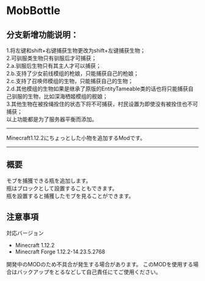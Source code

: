 MobBottle
===

## 分支新增功能说明：  
1.将左键和shift+右键捕获生物更改为shift+左键捕获生物；  
2.可驯服类生物只有驯服后才可捕获；  
2.a.驯服后生物只有其主人才可以捕获；  
2.b.支持了少女前线模组的枪娘，只能捕获自己的枪娘；  
2.c.支持了召唤师模组的生物，只能捕获自己的生物；  
2.d.其他模组的生物如果是继承了原版的EntityTameable类的话也将只能捕获自己驯服的生物，比如深海栖姬模组的舰娘；  
3.其他生物在被拴绳拴住的状态下将不可捕获，村民设置为即使没有被拴住也不可捕获；  
以上功能都是为了服务器平衡而添加。  

---

Minecraft1.12.2にちょっとした小物を追加するModです。

---

## 概要
モブを捕獲できる瓶を追加します。  
瓶はブロックとして設置することもできます。  
瓶を設置すると捕獲したモブを見ることができます。

## 注意事項
対応バージョン
- Minecraft 1.12.2
- Minecraft Forge 1.12.2-14.23.5.2768
  
開発中のMODのため不具合が発生する場合があります。
このMODを使用する場合はバックアップをとるなどして自己責任にてご使用ください。
